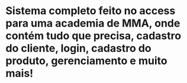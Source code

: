 # Sistema completo feito no access para uma academia de MMA, onde contém tudo que precisa, cadastro do cliente, login, cadastro do produto, gerenciamento e muito mais!
